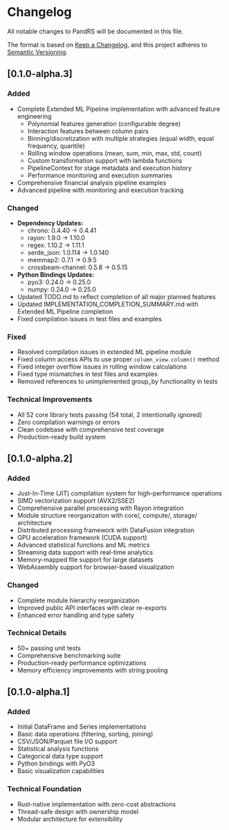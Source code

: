 # Changelog

All notable changes to PandRS will be documented in this file.

The format is based on [Keep a Changelog](https://keepachangelog.com/en/1.0.0/),
and this project adheres to [Semantic Versioning](https://semver.org/spec/v2.0.0.html).

## [0.1.0-alpha.3]

### Added
- Complete Extended ML Pipeline implementation with advanced feature engineering
  - Polynomial features generation (configurable degree)
  - Interaction features between column pairs
  - Binning/discretization with multiple strategies (equal width, equal frequency, quantile)
  - Rolling window operations (mean, sum, min, max, std, count)
  - Custom transformation support with lambda functions
  - PipelineContext for stage metadata and execution history
  - Performance monitoring and execution summaries
- Comprehensive financial analysis pipeline examples
- Advanced pipeline with monitoring and execution tracking

### Changed
- **Dependency Updates:**
  - chrono: 0.4.40 → 0.4.41
  - rayon: 1.9.0 → 1.10.0  
  - regex: 1.10.2 → 1.11.1
  - serde_json: 1.0.114 → 1.0.140
  - memmap2: 0.7.1 → 0.9.5
  - crossbeam-channel: 0.5.8 → 0.5.15
- **Python Bindings Updates:**
  - pyo3: 0.24.0 → 0.25.0
  - numpy: 0.24.0 → 0.25.0
- Updated TODO.md to reflect completion of all major planned features
- Updated IMPLEMENTATION_COMPLETION_SUMMARY.md with Extended ML Pipeline completion
- Fixed compilation issues in test files and examples

### Fixed
- Resolved compilation issues in extended ML pipeline module
- Fixed column access APIs to use proper `column_view.column()` method
- Fixed integer overflow issues in rolling window calculations
- Fixed type mismatches in test files and examples
- Removed references to unimplemented group_by functionality in tests

### Technical Improvements
- All 52 core library tests passing (54 total, 2 intentionally ignored)
- Zero compilation warnings or errors
- Clean codebase with comprehensive test coverage
- Production-ready build system

## [0.1.0-alpha.2]

### Added
- Just-In-Time (JIT) compilation system for high-performance operations
- SIMD vectorization support (AVX2/SSE2)
- Comprehensive parallel processing with Rayon integration
- Module structure reorganization with core/, compute/, storage/ architecture
- Distributed processing framework with DataFusion integration
- GPU acceleration framework (CUDA support)
- Advanced statistical functions and ML metrics
- Streaming data support with real-time analytics
- Memory-mapped file support for large datasets
- WebAssembly support for browser-based visualization

### Changed
- Complete module hierarchy reorganization
- Improved public API interfaces with clear re-exports
- Enhanced error handling and type safety

### Technical Details
- 50+ passing unit tests
- Comprehensive benchmarking suite
- Production-ready performance optimizations
- Memory efficiency improvements with string pooling

## [0.1.0-alpha.1]

### Added
- Initial DataFrame and Series implementations
- Basic data operations (filtering, sorting, joining)
- CSV/JSON/Parquet file I/O support
- Statistical analysis functions
- Categorical data type support
- Python bindings with PyO3
- Basic visualization capabilities

### Technical Foundation
- Rust-native implementation with zero-cost abstractions
- Thread-safe design with ownership model
- Modular architecture for extensibility
